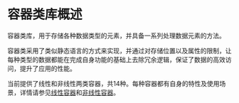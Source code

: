 # 容器类库概述

容器类库，用于存储各种数据类型的元素，并具备一系列处理数据元素的方法。

容器类采用了类似静态语言的方式来实现，并通过对存储位置以及属性的限制，让每种类型的数据都能在完成自身功能的基础上去除冗余逻辑，保证了数据的高效访问，提升了应用的性能。

当前提供了线性和非线性两类容器，共14种。每种容器都有自身的特性及使用场景，详情请参见[线性容器](linear-container.md)和[非线性容器](nonlinear-container.md)。
